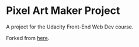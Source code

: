 # Pixel Art Maker Project

A project for the Udacity Front-End Web Dev course.

Forked from [here](https://github.com/udacity/project-pixel-art-maker-starter).
